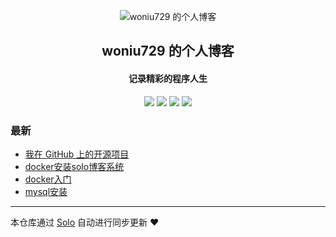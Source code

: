 <p align="center"><img alt="woniu729 的个人博客" src="https://static.b3log.org/images/brand/solo-32.png"></p><h2 align="center">
woniu729 的个人博客
</h2>

<h4 align="center">记录精彩的程序人生</h4>
<p align="center"><a title="woniu729 的个人博客" target="_blank" href="https://github.com/woniu729/solo-blog"><img src="https://img.shields.io/github/last-commit/woniu729/solo-blog.svg?style=flat-square&color=FF9900"></a>
<a title="GitHub repo size in bytes" target="_blank" href="https://github.com/woniu729/solo-blog"><img src="https://img.shields.io/github/repo-size/woniu729/solo-blog.svg?style=flat-square"></a>
<a title="Solo Version" target="_blank" href="https://github.com/b3log/solo/releases"><img src="https://img.shields.io/badge/solo-3.6.3-f1e05a.svg?style=flat-square&color=blueviolet"></a>
<a title="Hits" target="_blank" href="https://github.com/b3log/hits"><img src="https://hits.b3log.org/woniu729/solo-blog.svg"></a></p>

### 最新

* [我在 GitHub 上的开源项目](http://blog.woniu.com/my-github-repos)
* [docker安装solo博客系统](http://blog.woniu.com/articles/2019/08/13/1565707892361.html)
* [docker入门](http://blog.woniu.com/articles/2019/08/13/1565704511290.html)
* [mysql安装](http://blog.woniu.com/articles/2019/08/13/1565701815326.html)



---

本仓库通过 [Solo](https://github.com/b3log/solo) 自动进行同步更新 ❤️ 